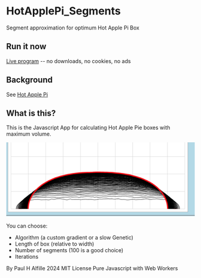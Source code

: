 # HotApplePi_Segments
Segment approximation for optimum Hot Apple Pi Box

## Run it now
[Live program](https://alfille.github.io/HotApplePi_Segments/)
-- no downloads, no cookies, no ads

## Background
See [Hot Apple Pi](https://github.com/alfille/HotApplePi)

## What is this?
This is the Javascript App for calculating Hot Apple Pie boxes with maximum volume.

![Folded box profile](L1_folded.png)

You can choose:

* Algorithm (a custom gradient or a slow Genetic)
* Length of box (relative to width)
* Number of segments (100 is a good choice)
* Iterations

By Paul H Alfille 2024
MIT License
Pure Javascript with Web Workers
